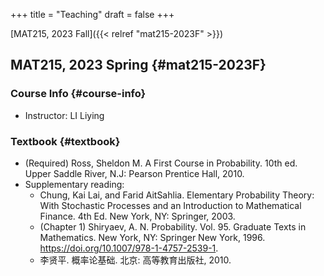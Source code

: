 +++
title = "Teaching"
draft = false
+++

[MAT215, 2023 Fall]({{< relref "mat215-2023F" >}})


## MAT215, 2023 Spring {#mat215-2023F}


### Course Info {#course-info}

-   Instructor: LI Liying


### Textbook {#textbook}

-   (Required) Ross, Sheldon M. A First Course in Probability. 10th ed. Upper Saddle River, N.J: Pearson Prentice Hall, 2010.
-   Supplementary reading:
    -   Chung, Kai Lai, and Farid AitSahlia. Elementary Probability Theory: With Stochastic Processes and an Introduction to Mathematical Finance. 4th Ed. New York, NY: Springer, 2003.
    -   (Chapter 1) Shiryaev, A. N. Probability. Vol. 95. Graduate Texts in Mathematics. New York, NY: Springer New York, 1996. <https://doi.org/10.1007/978-1-4757-2539-1>.
    -   李贤平. 概率论基础. 北京: 高等教育出版社, 2010.
